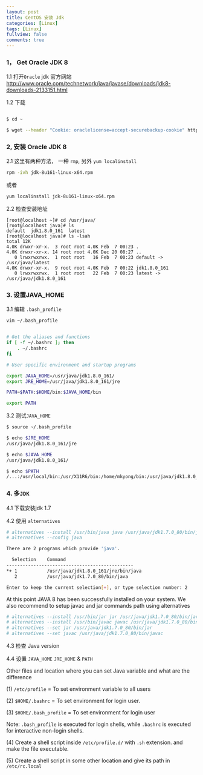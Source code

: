 ```yaml
---
layout: post
title: CentOS 安装 Jdk
categories: [Linux]
tags: [Linux]
fullview: false
comments: true
---
```


### 1， Get Oracle JDK 8

1.1 打开`Oracle` jdk 官方网站 http://www.oracle.com/technetwork/java/javase/downloads/jdk8-downloads-2133151.html

1.2 下载

```sh

$ cd ~

$ wget --header "Cookie: oraclelicense=accept-securebackup-cookie" http://download.oracle.com/otn-pub/java/jdk/8u161-b12/2f38c3b165be4555a1fa6e98c45e0808/jdk-8u161-linux-x64.rpm

```


### 2, 安装 Oracle JDK 8
2.1 这里有两种方法， 一种 `rmp`, 另外 `yum localinstall`

```sh
rpm -ivh jdk-8u161-linux-x64.rpm
```

或者
```sh
yum localinstall jdk-8u161-linux-x64.rpm
```

2.2 检查安装地址
```
[root@localhost ~]# cd /usr/java/
[root@localhost java]# ls
default  jdk1.8.0_161  latest
[root@localhost java]# ls -lsah
total 12K
4.0K drwxr-xr-x.  3 root root 4.0K Feb  7 00:23 .
4.0K drwxr-xr-x. 14 root root 4.0K Dec 20 08:27 ..
   0 lrwxrwxrwx.  1 root root   16 Feb  7 00:23 default -> /usr/java/latest
4.0K drwxr-xr-x.  9 root root 4.0K Feb  7 00:22 jdk1.8.0_161
   0 lrwxrwxrwx.  1 root root   22 Feb  7 00:23 latest -> /usr/java/jdk1.8.0_161
```

### 3. 设置JAVA_HOME

3.1 编辑 `.bash_profile`
```sh
vim ~/.bash_profile


# Get the aliases and functions
if [ -f ~/.bashrc ]; then
	. ~/.bashrc
fi

# User specific environment and startup programs

export JAVA_HOME=/usr/java/jdk1.8.0_161/
export JRE_HOME=/usr/java/jdk1.8.0_161/jre

PATH=$PATH:$HOME/bin:$JAVA_HOME/bin

export PATH

```

3.2 测试`JAVA_HOME`

```sh
$ source ~/.bash_profile

$ echo $JRE_HOME
/usr/java/jdk1.8.0_161/jre

$ echo $JAVA_HOME
/usr/java/jdk1.8.0_161/

$ echo $PATH
/...:/usr/local/bin:/usr/X11R6/bin:/home/mkyong/bin:/usr/java/jdk1.8.0_161//bin
```

### 4. 多`JDK`

4.1 下载安装jdk 1.7

4.2 使用 `alternatives`

```sh
# alternatives --install /usr/bin/java java /usr/java/jdk1.7.0_80/bin/java 2
# alternatives --config java

There are 2 programs which provide 'java'.

  Selection    Command
-----------------------------------------------
*+ 1           /usr/java/jdk1.8.0_161/jre/bin/java
   2           /usr/java/jdk1.7.0_80/bin/java

Enter to keep the current selection[+], or type selection number: 2

``` 


At this point JAVA 8 has been successfully installed on your system. We also recommend to setup javac and jar commands path using alternatives

```sh
# alternatives --install /usr/bin/jar jar /usr/java/jdk1.7.0_80/bin/jar 2
# alternatives --install /usr/bin/javac javac /usr/java/jdk1.7.0_80/bin/javac 2
# alternatives --set jar /usr/java/jdk1.7.0_80/bin/jar
# alternatives --set javac /usr/java/jdk1.7.0_80/bin/javac
```


4.3 检查 Java version

4.4 设置 `JAVA_HOME` `JRE_HOME` & `PATH`





Other files and location where you can set Java variable and what are the difference

(1) `/etc/profile` = To set environment variable to all users

(2) `$HOME/.bashrc` = To set environment for login user.

(3) `$HOME/.bash_profile` = To set environment for login user

Note: `.bash_profile` is executed for login shells, while `.bashrc` is executed for interactive non-login shells.

(4) Create a shell script inside `/etc/profile.d/` with `.sh` extension. and make the file executable.

(5) Create a shell script in some other location and give its path in `/etc/rc.local`